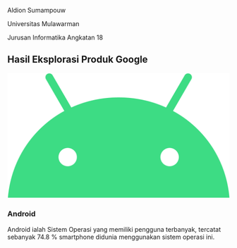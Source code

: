 Aldion Sumampouw

Universitas Mulawarman

Jurusan Informatika Angkatan 18
## Hasil Eksplorasi Produk Google

![](https://raw.githubusercontent.com/dionpouw/Gmaps/main/Android_Robot.png)
### Android
Android ialah Sistem Operasi yang memiliki pengguna terbanyak, tercatat sebanyak 74.8 % smartphone didunia menggunakan sistem operasi ini.

